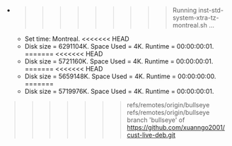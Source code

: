 * >>>>>>>>> Running inst-std-system-xtra-tz-montreal.sh ...
  * Set time: Montreal.
<<<<<<< HEAD
  * Disk size = 6291104K. Space Used = 4K. Runtime = 00:00:00:01.
=======
<<<<<<< HEAD
  * Disk size = 5721160K. Space Used = 4K. Runtime = 00:00:00:01.
=======
<<<<<<< HEAD
  * Disk size = 5659148K. Space Used = 4K. Runtime = 00:00:00:00.
=======
  * Disk size = 5719976K. Space Used = 4K. Runtime = 00:00:00:01.
>>>>>>> refs/remotes/origin/bullseye
>>>>>>> refs/remotes/origin/bullseye
>>>>>>> branch 'bullseye' of https://github.com/xuanngo2001/cust-live-deb.git
